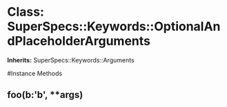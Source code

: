 # Class: SuperSpecs::Keywords::OptionalAndPlaceholderArguments
**Inherits:** SuperSpecs::Keywords::Arguments
    




#Instance Methods
## foo(b:'b', **args) [](#method-i-foo)

